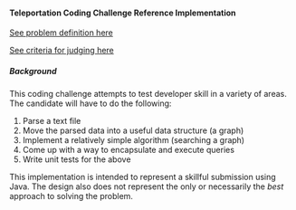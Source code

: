 #### Teleportation Coding Challenge Reference Implementation

[See problem definition here](problem.md)

[See criteria for judging here](criteria.md)

##### Background
This coding challenge attempts to test developer skill in a variety of areas. The candidate will have to do the following:
1. Parse a text file
1. Move the parsed data into a useful data structure (a graph)
1. Implement a relatively simple algorithm (searching a graph)
1. Come up with a way to encapsulate and execute queries
1. Write unit tests for the above

This implementation is intended to represent a skillful submission using Java. The design also does not represent the 
only or necessarily the *best* approach to solving the problem.
